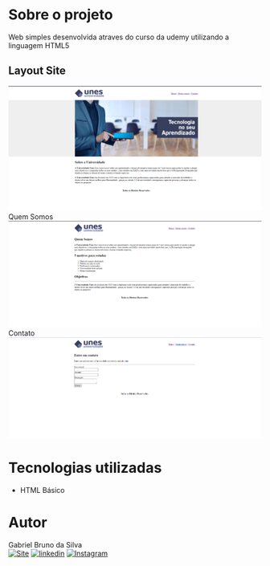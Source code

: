 # Sobre o projeto

Web simples desenvolvida atraves do curso da udemy utilizando a linguagem HTML5 


## Layout Site
![Site 1](https://raw.githubusercontent.com/GBSOficial/DesenvolvimentoWebs/main/Site%20Criado%20apenas%20em%20HTML/Prints%20Site/Home.png) 
Quem Somos
![Site2](https://raw.githubusercontent.com/GBSOficial/DesenvolvimentoWebs/main/Site%20Criado%20apenas%20em%20HTML/Prints%20Site/Quem%20somos.png)
Contato
![Site3](https://raw.githubusercontent.com/GBSOficial/DesenvolvimentoWebs/main/Site%20Criado%20apenas%20em%20HTML/Prints%20Site/Contato.png)



# Tecnologias utilizadas

- HTML Básico


# Autor

Gabriel Bruno da Silva
<br>
[![Site](https://img.shields.io/website?label=GBSOficial.com&style=for-the-badge&url=https://gbsoficial.com)](https://gbsoficial.com)
[![linkedin](https://img.shields.io/badge/LinkedIn-0077B5?style=for-the-badge&logo=linkedin&logoColor=white)](https://www.linkedin.com/in/gabriel-bruno-136a39241/)
[![Instagram](https://img.shields.io/badge/Instagram-E4405F?style=for-the-badge&logo=instagram&logoColor=white)](https://www.instagram.com/gbs.oficial/)
